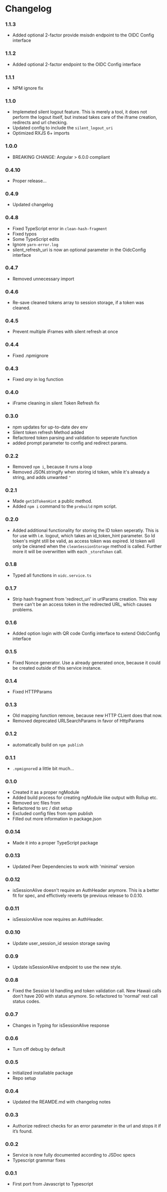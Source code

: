 # Changelog

### 1.1.3

* Added optional 2-factor provide msisdn endpoint to the OIDC Config interface

### 1.1.2

* Added optional 2-factor endpoint to the OIDC Config interface

### 1.1.1

* NPM ignore fix

### 1.1.0

* Implemeted silent logout feature. This is merely a tool, it does not perform the logout itself, but instead takes care of the iframe creation, redirects and url checking. 
* Updated config to include the `silent_logout_uri`
* Optimized RXJS 6+ imports

### 1.0.0

* BREAKING CHANGE: Angular > 6.0.0 compliant

### 0.4.10

* Proper release&hellip;

### 0.4.9

* Updated changelog

### 0.4.8

* Fixed TypeScript error in `clean-hash-fragment`
* Fixed typos
* Some TypeScript edits
* Ignore `yarn-error.log`
* silent_refresh_uri is now an optional parameter in the OidcConfig interface

### 0.4.7

* Removed unnecessary import 

### 0.4.6

* Re-save cleaned tokens array to session storage, if a token was cleaned.

### 0.4.5

* Prevent multiple iFrames with silent refresh at once

### 0.4.4

* Fixed .npmignore

### 0.4.3

* Fixed *any* in log function

### 0.4.0
* iFrame cleaning in silent Token Refresh fix

### 0.3.0

* npm updates for up-to-date dev env
* Silent token refresh Method added
* Refactored token parsing and validation to seperate function
* added prompt parameter to config and redirect params.

### 0.2.2

* Removed `npm i`, because it runs a loop
* Removed JSON.stringify when storing id token, while it's already a string, and adds unwanted `"`

### 0.2.1

* Made `getIdTokenHint` a public method.
* Added `npm i` command to the `prebuild` npm script.

### 0.2.0

* Added additional functionality for storing the ID token seperatly. This is for use with i.e. logout, which takes an id_token_hint parameter. So Id token's might still be valid, as access token was expired. Id token will only be cleaned when the `cleanSessionStorage` method is called. Further more it will be overwritten with each `_storeToken` call.

### 0.1.8

* Typed all functions in `oidc.service.ts`

### 0.1.7

* Strip hash fragment from 'redirect_uri' in urlParams creation. This way there can't be an access token in the redirected URL, which causes problems.

### 0.1.6

* Added option login with QR code Config interface to extend OidcConfig interface

### 0.1.5

* Fixed Nonce generator. Use a already generated once, because it could be created outside of this service instance.

### 0.1.4

* Fixed HTTPParams

### 0.1.3

* Old mapping function remove, because new HTTP CLient does that now.
* Removed deprecated URLSearchParams in favor of HttpParams

### 0.1.2

* automatically build on `npm publish`

### 0.1.1

* `.npmignore`d a little bit much...

### 0.1.0

* Created it as a proper ngModule
* Added build process for creating ngModule like output with Rollup etc.
* Removed src files from 
* Refactored to src / dist setup
* Excluded config files from npm publish
* Filled out more information in package.json

### 0.0.14

* Made it into a proper TypeScript package

### 0.0.13

* Updated Peer Dependencies to work with 'minimal' version

### 0.0.12

* isSessionAlive doesn't require an AuthHeader anymore. This is a better fit for spec, and effictively reverts tje previous release to 0.0.10.

### 0.0.11

* isSessionAlive now requires an AuthHeader.

### 0.0.10

* Update user_session_id session storage saving

### 0.0.9

* Update isSessionAlive endpoint to use the new style.

### 0.0.8

* Fixed the Session Id handling and token validation call. New Hawaii calls don't have 200 with status anymore. So refactored to 'normal' rest call status codes.

### 0.0.7

* Changes in Typing for isSessionAlive response

### 0.0.6

* Turn off debug by default

### 0.0.5

* Initialized installable package
* Repo setup

### 0.0.4

* Updated the REAMDE.md with changelog notes

### 0.0.3

* Authorize redirect checks for an error parameter in the url and stops it if it&rsquo;s found.

### 0.0.2

* Service is now fully documented according to JSDoc specs
* Typescript grammar fixes

### 0.0.1

* First port from Javascript to Typescript
